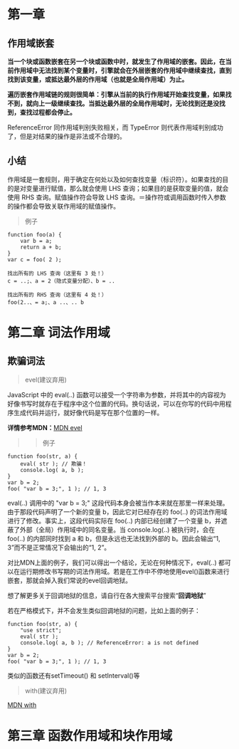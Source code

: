 # 第一章

## 作用域嵌套

**当一个块或函数嵌套在另一个块或函数中时，就发生了作用域的嵌套。因此，在当前作用域中无法找到某个变量时，引擎就会在外层嵌套的作用域中继续查找，直到找到该变量，或抵达最外层的作用域（也就是全局作用域）为止。**

**遍历嵌套作用域链的规则很简单：引擎从当前的执行作用域开始查找变量，如果找不到，就向上一级继续查找。当抵达最外层的全局作用域时，无论找到还是没找到，查找过程都会停止。**

ReferenceError 同作用域判别失败相关，而 TypeError 则代表作用域判别成功了，但是对结果的操作是非法或不合理的。

## 小结

作用域是一套规则，用于确定在何处以及如何查找变量（标识符）。如果查找的目的是对变量进行赋值，那么就会使用 LHS 查询；如果目的是获取变量的值，就会使用 RHS 查询。赋值操作符会导致 LHS 查询。＝操作符或调用函数时传入参数的操作都会导致关联作用域的赋值操作。

> 例子

```
function foo(a) {
    var b = a;
    return a + b;
}
var c = foo( 2 );

找出所有的 LHS 查询（这里有 3 处！）
c = ..;、a = 2（隐式变量分配）、b = ..

找出所有的 RHS 查询（这里有 4 处！）
foo(2..、= a;、a ..、.. b
```

# 第二章 词法作用域

## 欺骗词法

> evel(建议弃用)

JavaScript 中的 eval(..) 函数可以接受一个字符串为参数，并将其中的内容视为好像书写时就存在于程序中这个位置的代码。换句话说，可以在你写的代码中用程序生成代码并运行，就好像代码是写在那个位置的一样。

**详情参考MDN：**[MDN evel](https://developer.mozilla.org/zh-CN/docs/Web/JavaScript/Reference/Global_Objects/eval)

>> 例子

```
function foo(str, a) {
    eval( str ); // 欺骗！
    console.log( a, b );
}
var b = 2;
foo( "var b = 3;", 1 ); // 1, 3
```
eval(..) 调用中的 "var b = 3;" 这段代码本身会被当作本来就在那里一样来处理。由于那段代码声明了一个新的变量 b，因此它对已经存在的 foo(..) 的词法作用域进行了修改。事实上，这段代码实际在 foo(..) 内部已经创建了一个变量 b，并遮蔽了外部（全局）作用域中的同名变量。当 console.log(..) 被执行时，会在 foo(..) 的内部同时找到 a 和 b，但是永远也无法找到外部的 b。因此会输出“1, 3”而不是正常情况下会输出的“1, 2”。

对比MDN上面的例子，我们可以得出一个结论，无论在何种情况下，eval(..) 都可以在运行期修改书写期的词法作用域。若是在工作中不停地使用evel()函数来进行嵌套，那就会掉入我们常说的evel回调地狱。

想了解更多关于回调地狱的信息，请自行在各大搜索平台搜索“**回调地狱**”

若在严格模式下，并不会发生类似回调地狱的问题，比如上面的例子：

```
function foo(str, a) {
    "use strict";
    eval( str );
    console.log( a, b ); // ReferenceError: a is not defined
}
var b = 2;
foo( "var b = 3;", 1 ); // 1, 3
```

类似的函数还有setTimeout() 和 setInterval()等

> with(建议弃用)

[MDN with](https://developer.mozilla.org/zh-CN/docs/Web/JavaScript/Reference/Statements/with)

# 第三章 函数作用域和块作用域




